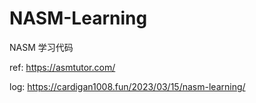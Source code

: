 # NASM-Learning
NASM 学习代码

ref: https://asmtutor.com/

log: https://cardigan1008.fun/2023/03/15/nasm-learning/

